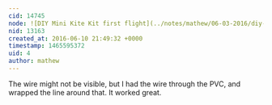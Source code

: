 ```yaml
---
cid: 14745
node: ![DIY Mini Kite Kit first flight](../notes/mathew/06-03-2016/diy-mini-kite-kit-first-flight)
nid: 13163
created_at: 2016-06-10 21:49:32 +0000
timestamp: 1465595372
uid: 4
author: mathew
---
```


The wire might not be visible, but I had the wire through the PVC, and wrapped the line around that.  It worked great.